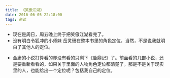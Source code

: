 ```yaml
---
title: 《笑傲江湖》
date: 2016-06-05 22:18:00
tags: 杂读
---
```


- 现在是周日，周五晚上终于把笑傲江湖看完了。
- 没有明白令狐冲的小师妹 岳灵珊在整本书里的角色定位，当然，不是说我就明白了其他人的定位。

<!-- more -->

- 金庸的小说打算看的却没有看的只剩下《鹿鼎记》了。前面看的几部小说，还是要重新看看的，如果关于里面的人物角色定位都清楚了，那是不是关于现实里的人，也能给出一个定位呢？包括我自己的定位。